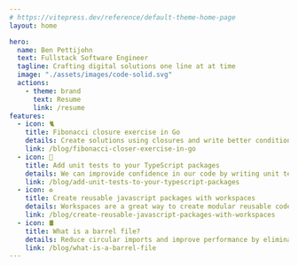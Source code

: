 ```yaml
---
# https://vitepress.dev/reference/default-theme-home-page
layout: home

hero:
  name: Ben Pettijohn
  text: Fullstack Software Engineer
  tagline: Crafting digital solutions one line at at time
  image: "./assets/images/code-solid.svg"
  actions:
    - theme: brand
      text: Resume
      link: /resume
features:
  - icon: 🐈
    title: Fibonacci closure exercise in Go
    details: Create solutions using closures and write better conditional statements with switch.
    link: /blog/fibonacci-closer-exercise-in-go
  - icon: 🧪
    title: Add unit tests to your TypeScript packages
    details: We can improvide confidence in our code by writing unit tests. Unit tests should resumble how the software is used.
    link: /blog/add-unit-tests-to-your-typescript-packages
  - icon: ♻️
    title: Create reusable javascript packages with workspaces
    details: Workspaces are a great way to create modular reusable code in the javascript ecosystem
    link: /blog/create-reusable-javascript-packages-with-workspaces
  - icon: 🛢️
    title: What is a barrel file?
    details: Reduce circular imports and improve performance by eliminating barrel files
    link: /blog/what-is-a-barrel-file
---
```

